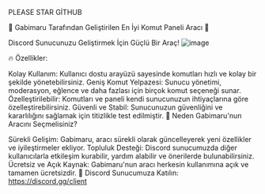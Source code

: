 PLEASE STAR GİTHUB 


🚀 Gabimaru Tarafından Geliştirilen En İyi Komut Paneli Aracı 🚀

Discord Sunucunuzu Geliştirmek İçin Güçlü Bir Araç!
![image](https://github.com/cevatdev/discordnukertool/assets/164677184/3a9d216b-3a8f-4fad-9ddf-9ebfa484cbec)



🔥 Özellikler:

Kolay Kullanım: Kullanıcı dostu arayüzü sayesinde komutları hızlı ve kolay bir şekilde yönetebilirsiniz.
Geniş Komut Yelpazesi: Sunucu yönetimi, moderasyon, eğlence ve daha fazlası için birçok komut seçeneği sunar.
Özelleştirilebilir: Komutları ve paneli kendi sunucunuzun ihtiyaçlarına göre özelleştirebilirsiniz.
Güvenli ve Stabil: Sunucunuzun güvenliğini ve kararlılığını sağlamak için titizlikle test edilmiştir.
🌟 Neden Gabimaru'nun Aracını Seçmelisiniz?

Sürekli Gelişim: Gabimaru, aracı sürekli olarak güncelleyerek yeni özellikler ve iyileştirmeler ekliyor.
Topluluk Desteği: Discord sunucumuzda diğer kullanıcılarla etkileşim kurabilir, yardım alabilir ve önerilerde bulunabilirsiniz.
Ücretsiz ve Açık Kaynak: Gabimaru'nun aracı herkesin kullanımına açık ve tamamen ücretsizdir.
🔗 Discord Sunucumuza Katılın: https://discord.gg/client
